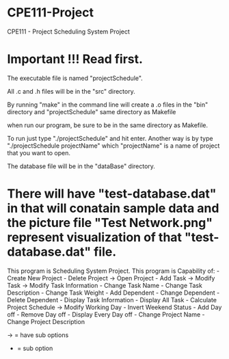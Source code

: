 # CPE111-Project
CPE111 - Project Scheduling System Project

Important !!! Read first.
=======================================================================
The executable file is named "projectSchedule".

All .c and .h files will be in the "src" directory.

By running "make" in the command line will create a .o files
in the "bin" directory and "projectSchedule" same directory as Makefile

when run our program, be sure to be in the same directory as Makefile.

To run just type "./projectSchedule" and hit enter. Another way
is by type "./projectSchedule projectName" which "projectName"
is a name of project that you want to open.

The database file will be in the "dataBase" directory.

There will have "test-database.dat" in that will conatain sample data 
and the picture file "Test Network.png" represent visualization 
of that "test-database.dat" file.
=======================================================================

This program is Scheduling System Project.
This program is Capability of:
    - Create New Project
    - Delete Project
    -> Open Project
        - Add Task
        -> Modify Task
            -> Modify Task Information
                - Change Task Name
                - Change Task Description
                - Change Task Weight
            - Add Dependent
            - Change Dependent
            - Delete Dependent
        - Display Task Information
        - Display All Task
        - Calculate Project Schedule
        -> Modify Working Day
            - Invert Weekend Status
            - Add Day off
            - Remove Day off
            - Display Every Day off
        - Change Project Name
        - Change Project Description

-> = have sub options
 - = sub option